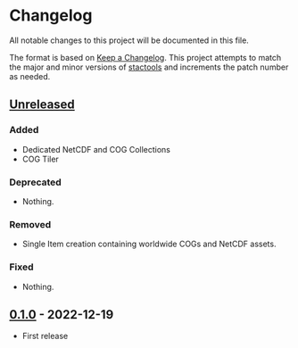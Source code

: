 # Changelog

All notable changes to this project will be documented in this file.

The format is based on [Keep a Changelog](https://keepachangelog.com/en/1.0.0/).
This project attempts to match the major and minor versions of
[stactools](https://github.com/stac-utils/stactools) and increments the patch
number as needed.

## [Unreleased]

### Added

- Dedicated NetCDF and COG Collections
- COG Tiler

### Deprecated

- Nothing.

### Removed

- Single Item creation containing worldwide COGs and NetCDF assets.

### Fixed

- Nothing.

## [0.1.0] - 2022-12-19

- First release

[Unreleased]: <https://github.com/stactools-packages/esa-cci-lc/compare/v0.1.0..main>
[0.1.0]: <https://github.com/stactools-packages/esa-cci-lc/releases/tag/v0.1.0/>

